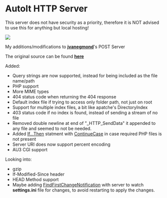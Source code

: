# AutoIt HTTP Server

This server does not have security as a priority, therefore it is NOT advised to use this for anything but local hosting!

[![](https://img.shields.io/github/license/genius257/AutoIt-HTTP-Server.svg?style=flat-square)](LICENSE)

My additions/modifications to [__jvanegmond__](https://www.autoitscript.com/forum/profile/10412-jvanegmond/)'s POST Server

The original source can be found [__here__](https://www.autoitscript.com/forum/topic/68851-powerful-http-server-in-pure-autoit/)

Added:

- Query strings are now supported, instead for being included as the file name/path
- PHP support
- More MIME types
- 404 status code when returning the 404 response
- Default index file if trying to access only folder path, not just on root
- Support for multiple index files, a bit like apatche's DirectoryIndex
- 403 status code if no index is found, instead of sending a stream of no file
- Removed double newline at end of "_HTTP_SendData" it appended to any file and seemed to not be needed.
- Added [If...Then](https://www.autoitscript.com/autoit3/docs/keywords/If.htm) statment with [ContinueCase](https://www.autoitscript.com/autoit3/docs/keywords/ContinueCase.htm) in case required PHP files is not present
- Server URI does now support percent encoding
- AU3 CGI support

Looking into:

- gzip
- If-Modified-Since header
- HEAD Method support
- Maybe adding [FindFirstChangeNotification](https://www.autoitscript.com/autoit3/docs/libfunctions/_WinAPI_FindFirstChangeNotification.htm) with server to watch __settings.ini__ file for changes, to avoid restarting to apply the changes.
